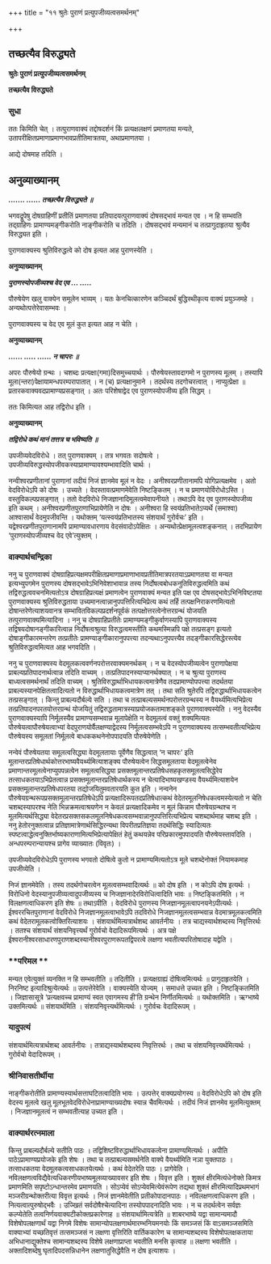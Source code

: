 +++
title = "११ श्रुतेः पुराणं प्रत्युपजीव्यत्वसमर्थनम्"

+++


## तच्छत्यैव विरुद्ध्यते

**श्रुतेः पुराणं प्रत्युपजीव्यत्वसमर्थनम्**

**तच्छत्यैव विरुद्ध्यते**

### **सुधा**

ततः किमिति चेत् । तत्पुराणवाक्यं तद्दोषदर्शनं किं प्रत्यक्षलक्षणं प्रमाणतया मन्यते, उतापरीक्षितप्रमाणाप्रमाणभावप्रतीतिमात्रतया, अथाप्रमाणतया ।

आद्ये दोषमाह तदिति ।

## **अनुव्याख्यानम्**

***....... ...... तच्छत्यैव विरुद्ध्यते ॥***

भगवद्रूपेषु दोषग्राहिणीं प्रतीतिं प्रमाणतया प्रतिपादयत्पुराणवाक्यं दोषसद्भावं मन्यत एव । न हि सम्भवति तद्ग्राहिणः प्रामाण्यमङ्गीकरोति नाङ्गीकरोति च तदिति । दोषसद्भावं मन्यमानं च तत्प्रागुदाहृतया श्रुत्यैव विरुद्ध्यत इति ।

पुराणवाक्यस्य श्रुतिविरुद्धत्वे को दोष इत्यत आह पुराणस्येति ।

**अनुव्याख्यानम्**

***पुराणस्योपजीव्यश्च वेद एव ... .....***

पौरुषेयेण खलु वाक्येन समूलेन भाव्यम् । यतः केनचित्कारणेन कञ्चिदर्थं बुद्धिस्थीकृत्य वाक्यं प्रयुञ्जमहे । अन्यथोत्पत्तेरेवासम्भवः ।

पुराणवाक्यस्य च वेद एव मूलं कुत इत्यत आह न चेति ।

**अनुव्याख्यानम्**

***...... ..... ...... न चापरः ॥***

अपरः पौरुषेयो ग्रन्थः । चशब्दः प्रत्यक्षा(गमा)दिसमुच्चयार्थः । पौरुषेयस्तावदागमो न पुराणस्य मूलम् । तस्यापि मूला(न्तरा)पेक्षायामन्धपरम्परापातात् । न (च) प्रत्यक्षानुमाने । तदर्थस्य तदगोचरत्वात् । नाप्युत्प्रेक्षा ॥ प्रतारकवाक्यवदप्रामाण्यप्रसङ्गात् । अतः परिशेषाद्वेद एव पुराणस्योपजीव्य इति सिद्धम् ।

ततः किमित्यत आह तद्विरोध इति ।

**अनुव्याख्यानम्**

***तद्विरोधे कथं मानं तत्तत्र च भविष्यति ॥***

उपजीव्यवेदविरोधे । तत् पुराणवाक्यम् । तत्र भगवतः सदोषत्वे । उपजीव्यविरुद्धस्योपजीवकस्याप्रामाण्यावश्यम्भावादिति चार्थः ।

नन्वीश्वरप्रणीतानां पुराणानां तदीयं निजं ज्ञानमेव मूलं न वेदः । अनीश्वरप्रणीतानामपि योगिप्रत्यक्षमेव । अतो वेदविरोधेऽपि को दोषः । उच्यते । वेदस्तावत्प्रमाणमेवेति निष्टङ्कितम् । न च प्रमाणयोर्विरोधोऽस्ति । वस्तुविकल्पप्रसङ्गात् । ततो वेदविरोधे निजज्ञानादिमूलत्वमेवापनीयते । तथाऽपि वेद एव पुराणस्योपजीव्य इति कथम् । अनीश्वरप्रणीतपुराणाभिप्रायेणेति न दोषः । अनीश्वरा हि स्वयंप्रतिभातेऽप्यर्थे (समाश्वा) आश्वासार्थं वेदमुपजीवन्ति । यथोक्तम् ‘यत्स्वयंप्रतिभातस्य संशयार्थं गुरोर्वचः’ इति । यद्वेश्वरप्रणीतपुराणानामपि प्रामाण्यावधारणाय वेदसंवादोऽपेक्षितः । अन्यथोत्प्रेक्षामूलत्वशङ्कनात् । तदभिप्रायेण ‘पुराणस्योपजीव्यश्च वेद एवे’त्युक्तम् ।

### **वाक्यार्थचन्द्रिका**

ननु च पुराणवाक्यं दोषग्राहिप्रत्यक्षमपरीक्षितप्रमाणाप्रमाणाभावप्रतीतिमात्रपरतयाऽप्रमाणतया वा मन्यत इत्यभ्युपगमेन पुराणस्य दोषसद्भावेऽभिनिवेशाभावान्न तस्य निर्दोषत्वबोधकनुतिविरुद्धत्वमिति कथं तद्विरुद्धत्ववचनमित्यतोऽत्र दोषग्राहिप्रत्यक्षं प्रमाणत्वेन पुराणवाक्यं मन्यत इति पक्ष एव दोषसद्भावेऽभिनिविष्टतया पुराणवाक्यस्य श्रुतिविरुद्धताया उच्यमानत्वान्नानुपपत्तिरित्यभिप्रेत्य कथं तर्हि तत्पक्षनिराकरणमित्यतो दोषान्तरेणेत्याशयवानत्र सम्भावितविकल्पप्रदर्शनपूर्वकं तत्पक्षोत्तरत्वेनोत्तरग्रन्थं योजयति तत्पुराणवाक्यमित्यादिना । ननु च दोषग्राहिप्रतीतेः प्रामाण्यमङ्गीकुर्वाणस्यापि पुराणवाक्यस्य तद्विषयदोषानङ्गीकारित्वान्न निर्दोषत्वश्रुत्या विरुद्धत्वमस्तीति कथमस्मिन्नपि पक्षे तत्प्रसङ्ग इत्यतो दोषाङ्गीकारमन्तरेण तत्प्रतीतेः प्रामण्याङ्गीकारानुपपत्त्या तदन्यथाऽनुपपत्त्यैव तदङ्गीकारसिद्धेरस्त्येव श्रुतिविरुद्धत्वमित्यत आह भगवदिति ।

ननु च पुराणवाक्यस्य वेदमूलकत्ववर्णनपरोत्तरवाक्यमनर्थकम् । न च वेदस्योपजीव्यत्वेन पुराणापेक्षया प्राबल्यप्रतिपादनार्थत्वान्न तदिति वाच्यम् । तत्प्रतिपादनस्याप्यानर्थक्यात् । न च श्रुत्या पुराणस्य बाध्यत्वसमर्थनार्थं तदिति वाच्यम् । श्रुतिविरुद्धार्थाभिधायकत्वमात्रेणैव तदप्रामाण्योपपत्त्या तदर्थतया प्राबल्यस्यानपेक्षितत्वादित्यतो न विरुद्धार्थाभिधायकत्वमात्रेण तत् । तथा सति श्रुतेरपि तद्विरुद्धार्थाभिधायकत्वेन तत्प्रसङ्गात् । किन्तु प्राबल्यदौर्बल्ये सति । तथा च तत्प्राबल्यसमर्थनपरोत्तरग्रन्थस्य न वैयर्थ्यमित्यभिप्रेत्य तत्प्रतिपादनपरतयोत्तरग्रन्थं योजयितुं तद्विरुद्धतामात्रस्याप्रयोजकतामाशङ्कते पुराणवाक्यस्येति । ननु वेदस्यैव पुराणवाक्यस्यापि निर्मूलस्यैव प्रामाण्यसम्भवान्न मूलापेक्षेति न वेदमूलत्वं वक्तुं शक्यमित्यतः पौरुषेयत्वापौरुषेयत्वाभ्यां वेदपुराणयोर्वैलक्षण्याद्वेदस्य निर्मूलत्वसम्भवेऽपि न पुराणवाक्यस्य तत्सम्भवतीत्यभिप्रेत्य पौरुषेयस्य समूलतां निर्मूलत्वे बाधककथनेनोपपादयति पौरुषेयेणेति ।

नन्वेवं पौरुषेयतया समूलत्वसिद्ध्या वेदमूलतायाः पूर्वेणैव सिद्धत्वात् ‘न चापरः’ इति मूलान्तरप्रतिषेधार्थकोत्तरभाष्यवैयर्थ्यमित्याशङ्क्य पौरुषेयत्वेन सिद्धसमूलताया वेदमूलत्वेनेव प्रमाणान्तरमूलत्वेनाप्युपपन्नत्वेन समूलत्वसिद्ध्या प्रसक्तमूलान्तरप्रतिषेधसहकृतसमूलत्वसिद्धेरेव तत्साधकतयाऽभिप्रेतत्वान्न प्रसक्तमूलान्तरप्रतिषेधार्थकस्य न चेत्यादिभाष्यखण्डस्य वैयर्थ्यमित्याशयेन प्रसक्तमूलान्तरप्रतिषेधपरतया तद्योजयितुमवतारयति कुत इति । नन्वनेन पौरुषेयग्रन्थरूपप्रसक्तमूलान्तरप्रतिषेधेऽपि प्रत्यक्षादिरूपतदप्रतिषेधात्कथं वेदेतरमूलनिषेधकत्वमस्येत्यतो न चेति चशब्दस्यापरश्च नेति भिन्नक्रमत्वाश्रयणेन न केवलं प्रत्यक्षादिकमेव न मूलं किन्नाम पौरुषेयग्रन्थश्च न मूलमित्यर्थसिद्ध्या वेदेतरप्रसक्तसकलमूलनिषेधकत्वसम्भवान्नानुपपत्तिरित्यभिप्रेत्य चशब्दार्थमाह चशब्द इति । ननु हेतोरनुक्तत्वान्न प्रतिज्ञामात्रेणार्थसिद्धिरन्यथा विपरीतप्रतिज्ञया तदर्थसिद्धिः स्यादित्यतः स्पष्टत्वाद्धेत्वनुक्तिर्भाष्यकाराणामित्यभिप्रेत्यापेक्षितं हेतुं कथयन्नेव परिप्रकारमुपपादयति पौरुषेयस्तावदिति । अन्धपरम्परान्यायश्च प्रागेव व्याख्यातः (विवृतः) ।

उपजीव्यवेदविरोधेऽपि पुराणस्य भगवतो दोषित्वे कुतो न प्रामाण्यमित्यतोऽत्र मूले चशब्देनोक्तं नियामकमाह उपजीव्येति ।

निजं ज्ञानमेवेति । तस्य तदर्थगोचरत्वेन मूलत्वसम्भवादित्यर्थः ॥ को दोष इति । न कोऽपि दोष इत्यर्थः । विरोधिनो वेदस्यानुपजीव्यत्वादुपजीव्यस्य च निजज्ञानादेरविरोधित्वादिति भावः ॥ निष्टङ्कितमिति । न विलक्षणत्वाधिकरण इति शेषः ॥ तथाऽपीति । वेदविरोधे पुराणस्य निजज्ञानमूलत्वापनयनेऽपीत्यर्थः । ईश्वररचितपुराणानां वेदविरोधे निजज्ञानमूलत्वाभावेऽपि तदविरोधे निजज्ञानमूलत्वसम्भवान्न वेदमात्रमूलकत्वमिति कथं वेदेतरामूलकत्वोक्तिरित्याशयः । संशयार्थमित्यत्रार्थशब्द आवर्तनीयः । तत्र चाद्यस्यार्थशब्दस्य निवृत्तिरर्थः । ततश्च संशयार्थं संशयनिवृत्त्यर्थं गुरोर्वचो वेदादिरूपमित्यर्थः । अत्र पक्षे ईश्वरानीश्वरसाधारणपुराणशब्दस्यानीश्वरपुराणरूपतद्विपरत्वे लक्षणा भवतीत्यपरितोषादाह यद्वेति ।

### **परिमल **

मन्यत एवेत्युक्तं व्यनक्ति न हि सम्भवतीति ॥ तदितीति । प्रत्यक्षग्राह्यं दोषित्वमित्यर्थः ॥ प्रागुदाहृतयेति । निरनिष्ट इत्यादिश्रुत्येत्यर्थः ॥ उत्पत्तेरेवेति । वाक्यस्येति योज्यम् । समाधत्ते उच्यत इति । निष्टङ्कितमिति । जिज्ञासासूत्रे ‘प्रत्यक्षवच्च प्रामाण्यं स्वत एवागमस्य ही’ति ग्रन्थेन निर्णीतमित्यर्थः ॥ यथोक्तमिति । ऋग्भाष्ये उक्तमित्यर्थः ॥ संशयार्थमिति । संशयनिवृत्त्यर्थमित्यर्थः । गुरोर्वचः वेदादिरूपम् ।

### **यादुपत्यं**

संशयार्थमित्यत्रार्थशब्द आवर्तनीयः । तत्राद्यस्यार्थशब्दस्य निवृत्तिरर्थः । तथा च संशयनिवृत्त्यर्थमित्यर्थः । गुरोर्वचो वेदादिरूपम् ।

### **श्रीनिवासतीर्थीया**

नाङ्गीकरोतीति प्रामाण्यस्यार्थसत्ताघटितत्वादिति भावः । उत्पत्तेर् वाक्यप्रयोगस्य ॥ वेदविरोधेऽपि को दोष इति वेदस्य मूलत्वे खलु मूलभूतवेदविरोधेनाप्रामाण्याख्यदोषः स्यान्न चैवमित्यर्थः । तदीयं निजं ज्ञानमेव मूलमित्युक्तम् । निजज्ञानमूलत्वं न सम्भवतीत्याह उच्यत इति ।

### **वाक्यार्थरत्नमाला**

किन्तु प्राबल्यदौर्बल्ये सतीति पाठः । तद्विशिष्टविरुद्धार्थाभिधायकत्वेना प्रामाण्यमित्यर्थः । अपीति पाठेऽप्रामाण्यप्रयोजके इति शेषः । तथा च तत्प्राबल्यसमर्थनेति वाक्ये वैयर्थ्यमिति नञा युक्तपाठः । तत्साधकतया वेदमूलकत्वसाधकतयेत्यर्थः । कथं वेदेतरेति पाठः । प्रागेवेति । नविलक्षणत्वविद्यैवेत्यधिकरणीयभाष्यमूलव्याख्यावसर इति शेषः । विवृत्त इति । शुक्लं क्षीरमित्यंधेनोक्ते किमत्र प्रमाणमिति सपृष्टोऽन्धान्तरमेव प्रमाणयति । सोऽप्येवं सोऽप्येवमित्येवंरूपेण तद्यथा शुक्लं क्षीरमित्यादिप्रथमभागं मञ्जरीग्रन्थोक्तरीत्या विवृत्त इत्यर्थः । निजं ज्ञानमेवेतीति प्रतीकोपादानपाठः । नविलक्षणत्वाधिकरण इति । नित्यत्वात्पुरुषोद्भवैः । उज्खितं सर्वदोषैश्चेत्यादिना तस्योपपादनादिति भावः । न च तदर्थत्वेन सर्वज्ञः कल्प्येतेति तत्वनिर्णयवाक्यटीकोक्तप्रकारेणाह ॥ संशयार्थामित्यत्रेति ॥ शाबरभाष्ये यद्वा सामान्यमादौ विशेषोपलक्षणार्थं यद्वा निगमे विशेषः सामान्योपलक्षणार्थमारम्भनियमनयोः किं समञ्जसं किं वाऽसमञ्जसमिति वाक्याभ्यां यच्छतिवृत्तं तत्समञ्जसं न लक्षणा वृत्तिरिति वार्तिककारेण च सामान्यशब्दस्य विशेषोपलक्षकताया अभिधानाद्युक्तेश्च सामान्यशब्दस्य विशेषे लक्षणाप्राप्ता भवतीति मनसि कृत्वाह ॥ लक्षणा भवतीति । अक्तादिशब्देषु घृतादिपदसन्निधानेन लक्षणातुसिद्धेवैति न दोष इत्याशयः ।

